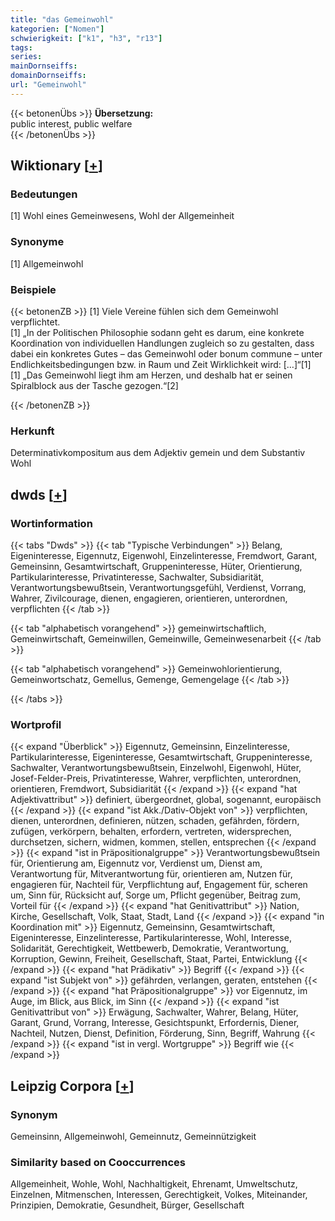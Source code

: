 ```yaml
---
title: "das Gemeinwohl"
kategorien: ["Nomen"]
schwierigkeit: ["k1", "h3", "r13"]
tags:
series:
mainDornseiffs:
domainDornseiffs:
url: "Gemeinwohl"
---
```


{{< betonenÜbs >}}
**Übersetzung:**  
public interest, public  welfare  
{{< /betonenÜbs >}}

## Wiktionary [[+](https://de.wiktionary.org/wiki/Gemeinwohl)]

### Bedeutungen
[1] Wohl eines Gemeinwesens, Wohl der Allgemeinheit  

### Synonyme
[1] Allgemeinwohl  

### Beispiele
{{< betonenZB >}}
[1] Viele Vereine fühlen sich dem Gemeinwohl verpflichtet.  
[1] „In der Politischen Philosophie sodann geht es darum, eine konkrete Koordination von individuellen Handlungen zugleich so zu gestalten, dass dabei ein konkretes Gutes – das Gemeinwohl oder bonum commune – unter Endlichkeitsbedingungen bzw. in Raum und Zeit Wirklichkeit wird: […]“[1]  
[1] „Das Gemeinwohl liegt ihm am Herzen, und deshalb hat er seinen Spiralblock aus der Tasche gezogen.“[2]  

{{< /betonenZB >}}
### Herkunft
Determinativkompositum aus dem Adjektiv gemein und dem Substantiv Wohl  



## dwds [[+](https://www.dwds.de/wb/Gemeinwohl)]

### Wortinformation
{{< tabs "Dwds" >}}
{{< tab "Typische Verbindungen" >}}
Belang, Eigeninteresse, Eigennutz, Eigenwohl, Einzelinteresse, Fremdwort, Garant, Gemeinsinn, Gesamtwirtschaft, Gruppeninteresse, Hüter, Orientierung, Partikularinteresse, Privatinteresse, Sachwalter, Subsidiarität, Verantwortungsbewußtsein, Verantwortungsgefühl, Verdienst, Vorrang, Wahrer, Zivilcourage, dienen, engagieren, orientieren, unterordnen, verpflichten
{{< /tab >}}

{{< tab "alphabetisch vorangehend" >}}
gemeinwirtschaftlich, Gemeinwirtschaft, Gemeinwillen, Gemeinwille, Gemeinwesenarbeit
{{< /tab >}}

{{< tab "alphabetisch vorangehend" >}}
Gemeinwohlorientierung, Gemeinwortschatz, Gemellus, Gemenge, Gemengelage
{{< /tab >}}

{{< /tabs >}}

### Wortprofil
{{< expand "Überblick" >}} Eigennutz, Gemeinsinn, Einzelinteresse, Partikularinteresse, Eigeninteresse, Gesamtwirtschaft, Gruppeninteresse, Sachwalter, Verantwortungsbewußtsein, Einzelwohl, Eigenwohl, Hüter, Josef-Felder-Preis, Privatinteresse, Wahrer, verpflichten, unterordnen, orientieren, Fremdwort, Subsidiarität {{< /expand >}}
{{< expand "hat Adjektivattribut" >}} definiert, übergeordnet, global, sogenannt, europäisch {{< /expand >}}
{{< expand "ist Akk./Dativ-Objekt von" >}} verpflichten, dienen, unterordnen, definieren, nützen, schaden, gefährden, fördern, zufügen, verkörpern, behalten, erfordern, vertreten, widersprechen, durchsetzen, sichern, widmen, kommen, stellen, entsprechen {{< /expand >}}
{{< expand "ist in Präpositionalgruppe" >}} Verantwortungsbewußtsein für, Orientierung am, Eigennutz vor, Verdienst um, Dienst am, Verantwortung für, Mitverantwortung für, orientieren am, Nutzen für, engagieren für, Nachteil für, Verpflichtung auf, Engagement für, scheren um, Sinn für, Rücksicht auf, Sorge um, Pflicht gegenüber, Beitrag zum, Vorteil für {{< /expand >}}
{{< expand "hat Genitivattribut" >}} Nation, Kirche, Gesellschaft, Volk, Staat, Stadt, Land {{< /expand >}}
{{< expand "in Koordination mit" >}} Eigennutz, Gemeinsinn, Gesamtwirtschaft, Eigeninteresse, Einzelinteresse, Partikularinteresse, Wohl, Interesse, Solidarität, Gerechtigkeit, Wettbewerb, Demokratie, Verantwortung, Korruption, Gewinn, Freiheit, Gesellschaft, Staat, Partei, Entwicklung {{< /expand >}}
{{< expand "hat Prädikativ" >}} Begriff {{< /expand >}}
{{< expand "ist Subjekt von" >}} gefährden, verlangen, geraten, entstehen {{< /expand >}}
{{< expand "hat Präpositionalgruppe" >}} vor Eigennutz, im Auge, im Blick, aus Blick, im Sinn {{< /expand >}}
{{< expand "ist Genitivattribut von" >}} Erwägung, Sachwalter, Wahrer, Belang, Hüter, Garant, Grund, Vorrang, Interesse, Gesichtspunkt, Erfordernis, Diener, Nachteil, Nutzen, Dienst, Definition, Förderung, Sinn, Begriff, Wahrung {{< /expand >}}
{{< expand "ist in vergl. Wortgruppe" >}} Begriff wie {{< /expand >}}

## Leipzig Corpora [[+](https://corpora.uni-leipzig.de/en/res?word=Gemeinwohl&corpusId=deu_newscrawl-public_2018)]


### Synonym
Gemeinsinn, Allgemeinwohl, Gemeinnutz, Gemeinnützigkeit


### Similarity based on Cooccurrences
Allgemeinheit, Wohle, Wohl, Nachhaltigkeit, Ehrenamt, Umweltschutz, Einzelnen, Mitmenschen, Interessen, Gerechtigkeit, Volkes, Miteinander, Prinzipien, Demokratie, Gesundheit, Bürger, Gesellschaft

